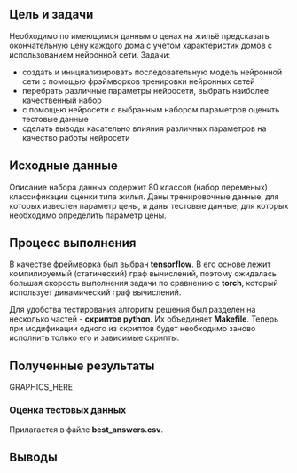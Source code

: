## Цель и задачи
Необходимо по имеющимся данным о ценах на жильё предсказать окончательную цену каждого дома с учетом характеристик домов с использованием нейронной сети.
Задачи:
* создать и инициализировать последовательную модель нейронной сети с помощью фрэймворков тренировки нейронных сетей
* перебрать различные параметры нейросети, выбрать наиболее качественный набор
* с помощью нейросети с выбранным набором параметров оценить тестовые данные
* сделать выводы касательно влияния различных параметров на качество работы нейросети

## Исходные данные
Описание набора данных содержит 80 классов (набор переменых) классификации оценки типа жилья. Даны тренировочные данные, для которых известен параметр цены, и даны тестовые данные, для которых необходимо определить параметр цены.

## Процесс выполнения
В качестве фреймворка был выбран **tensorflow**. В его основе лежит компилируемый (статический) граф вычислений, поэтому ожидалась большая скорость выполнения задачи по сравнению с **torch**, который использует динамический граф вычислений.

Для удобства тестирования алгоритм решения был разделен на несколько частей - **скриптов python**. Их объединяет **Makefile**. Теперь при модификации одного из скриптов будет необходимо заново исполнить только его и зависимые скрипты.

## Полученные результаты

GRAPHICS_HERE

### Оценка тестовых данных
Прилагается в файле **best_answers.csv**.

## Выводы

